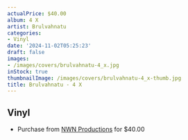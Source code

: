 ```yaml
---
actualPrice: $40.00
album: 4 X
artist: Brulvahnatu
categories:
- Vinyl
date: '2024-11-02T05:25:23'
draft: false
images:
- /images/covers/brulvahnatu-4_x.jpg
inStock: true
thumbnailImage: /images/covers/brulvahnatu-4_x-thumb.jpg
title: Brulvahnatu - 4 X
---
```


## Vinyl
* Purchase from [NWN Productions](http://shop.nwnprod.com/index.php?route=product/product&path=75&product_id=54180&sort=pd.name&order=ASC) for $40.00

